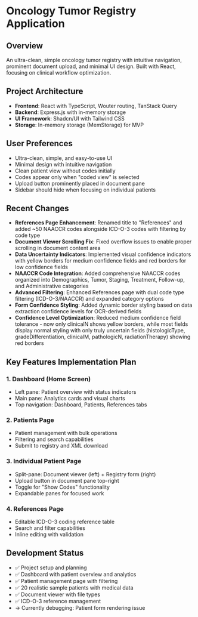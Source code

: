 # Oncology Tumor Registry Application

## Overview
An ultra-clean, simple oncology tumor registry with intuitive navigation, prominent document upload, and minimal UI design. Built with React, focusing on clinical workflow optimization.

## Project Architecture
- **Frontend**: React with TypeScript, Wouter routing, TanStack Query
- **Backend**: Express.js with in-memory storage
- **UI Framework**: Shadcn/UI with Tailwind CSS
- **Storage**: In-memory storage (MemStorage) for MVP

## User Preferences
- Ultra-clean, simple, and easy-to-use UI
- Minimal design with intuitive navigation
- Clean patient view without codes initially
- Codes appear only when "coded view" is selected
- Upload button prominently placed in document pane
- Sidebar should hide when focusing on individual patients

## Recent Changes
- **References Page Enhancement**: Renamed title to "References" and added ~50 NAACCR codes alongside ICD-O-3 codes with filtering by code type
- **Document Viewer Scrolling Fix**: Fixed overflow issues to enable proper scrolling in document content area
- **Data Uncertainty Indicators**: Implemented visual confidence indicators with yellow borders for medium confidence fields and red borders for low confidence fields
- **NAACCR Code Integration**: Added comprehensive NAACCR codes organized into Demographics, Tumor, Staging, Treatment, Follow-up, and Administrative categories
- **Advanced Filtering**: Enhanced References page with dual code type filtering (ICD-O-3/NAACCR) and expanded category options
- **Form Confidence Styling**: Added dynamic border styling based on data extraction confidence levels for OCR-derived fields
- **Confidence Level Optimization**: Reduced medium confidence field tolerance - now only clinicalN shows yellow borders, while most fields display normal styling with only truly uncertain fields (histologicType, gradeDifferentiation, clinicalM, pathologicN, radiationTherapy) showing red borders

## Key Features Implementation Plan

### 1. Dashboard (Home Screen)
- Left pane: Patient overview with status indicators
- Main pane: Analytics cards and visual charts
- Top navigation: Dashboard, Patients, References tabs

### 2. Patients Page
- Patient management with bulk operations
- Filtering and search capabilities
- Submit to registry and XML download

### 3. Individual Patient Page
- Split-pane: Document viewer (left) + Registry form (right)
- Upload button in document pane top-right
- Toggle for "Show Codes" functionality
- Expandable panes for focused work

### 4. References Page
- Editable ICD-O-3 coding reference table
- Search and filter capabilities
- Inline editing with validation

## Development Status
- ✅ Project setup and planning
- ✅ Dashboard with patient overview and analytics
- ✅ Patient management page with filtering
- ✅ 20 realistic sample patients with medical data
- ✅ Document viewer with file types
- ✅ ICD-O-3 reference management
- → Currently debugging: Patient form rendering issue
